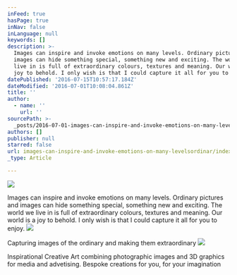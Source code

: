 ```yaml
---
inFeed: true
hasPage: true
inNav: false
inLanguage: null
keywords: []
description: >-
  Images can inspire and invoke emotions on many levels. Ordinary pictures and
  images can hide something special, something new and exciting. The world we
  live in is full of extraordinary colours, textures and meaning. Our world is a
  joy to behold. I only wish is that I could capture it all for you to enjoy.
datePublished: '2016-07-15T10:57:17.184Z'
dateModified: '2016-07-01T10:08:04.861Z'
title: ''
author:
  - name: ''
    url: ''
sourcePath: >-
  _posts/2016-07-01-images-can-inspire-and-invoke-emotions-on-many-levelsordinar.md
authors: []
publisher: null
starred: false
url: images-can-inspire-and-invoke-emotions-on-many-levelsordinar/index.html
_type: Article

---
```

![](https://the-grid-user-content.s3-us-west-2.amazonaws.com/d6ff461d-eb51-4185-b16e-8c1c46c7ed54.jpg)

Images can inspire and invoke emotions on many levels. Ordinary pictures and images can hide something special, something new and exciting. The world we live in is full of extraordinary colours, textures and meaning. Our world is a joy to behold. I only wish is that I could capture it all for you to enjoy.
![](https://imgflo.herokuapp.com/graph/vahj1ThiexotieMo/87432bc35640a412ee524dd2602ebf62/croprotate.jpg?cropheight=945&cropwidth=1200&degrees=0&input=https%3A%2F%2Fthe-grid-user-content.s3-us-west-2.amazonaws.com%2Fc664d36d-1469-4a5a-8fa2-bcf8206c85da.jpg&x=0&y=0)

Capturing images of the ordinary and making them extraordinary
![](https://the-grid-user-content.s3-us-west-2.amazonaws.com/835ad33c-3852-4fd1-8a3b-c3e9f2a5400d.jpg)

Inspirational Creative Art combining photographic images and 3D graphics for media and advetising. Bespoke creations for you, for your imagination